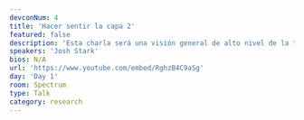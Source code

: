 ```yaml
---
devconNum: 4
title: 'Hacer sentir la capa 2'
featured: false
description: 'Esta charla será una visión general de alto nivel de la tecnología de escalado de capa 2. El objetivo es dar a la audiencia una comprensión comparativa de técnicas como canales estatales, plasma y otras tecnologías de capa 2.'
speakers: 'Josh Stark'
bios: N/A
url: 'https://www.youtube.com/embed/RghzB4C9aSg'
day: 'Day 1'
room: Spectrum
type: Talk
category: research
---
```


